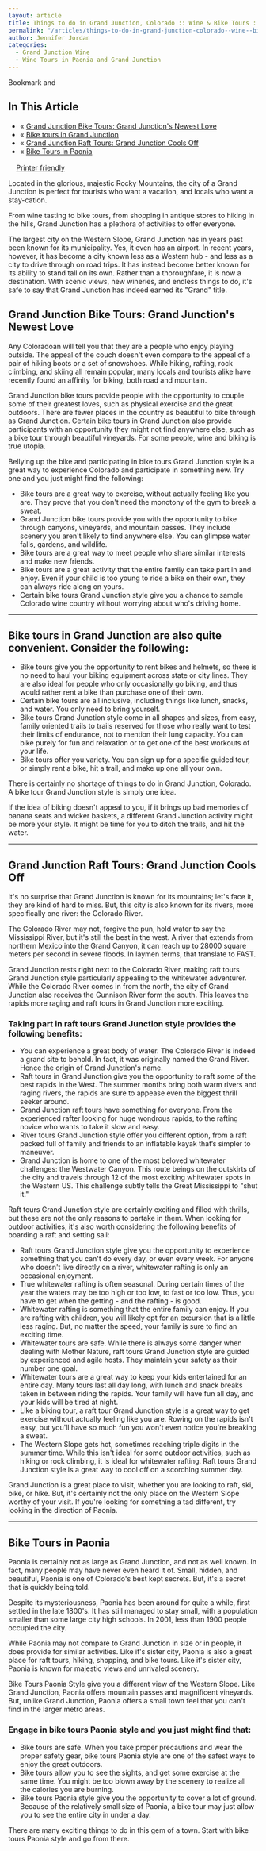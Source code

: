 ```yaml
---
layout: article
title: Things to do in Grand Junction, Colorado :: Wine & Bike Tours :: Raft Tours :: Vineyard Tours
permalink: "/articles/things-to-do-in-grand-junction-colorado--wine--bike-tours--raft-tours--vineyard-tours"
author: Jennifer Jordan
categories:
  - Grand Junction Wine
  - Wine Tours in Paonia and Grand Junction
---
```


<div id="info-callout-wrapper"><!-- AddThis Button BEGIN --> 	<script type="text/javascript">var addthis_pub="49ff3c4d6acf0d4e";</script>  	<a onclick="return addthis_sendto()" onmouseout="addthis_close()" onmouseover="return addthis_open(this, '', '[URL]', '[TITLE]')" href="http://www.addthis.com/bookmark.php?v=20"><img width="125" height="16" style="border: 0pt none ;" alt="Bookmark and Share" src="http://s7.addthis.com/static/btn/lg-share-en.gif"></a><script type="text/javascript" src="http://s7.addthis.com/js/200/addthis_widget.js"></script> 	<!-- AddThis Button END -->
<h2>In This Article</h2>
<ul>
<li>« <a href="#jump-01">Grand Junction Bike Tours: Grand Junction's Newest Love</a></li>
<li>« <a href="#jump-02">Bike tours in Grand Junction</a></li>
<li>« <a href="#jump-03">Grand Junction Raft Tours: Grand Junction Cools Off</a></li>
<li>« <a href="#jump-04">Bike Tours in Paonia</a></li>
</ul>
<p class="clear clearfix"><a target="_blank" class="button" href="/articles/things-to-do-in-grand-junction-colorado--wine--bike-tours--raft-tours--vineyard-tours?printable=true"><img width="16" height="16" title="" src="/images/form_button_icons/printer.png?1242421458" alt="">Printer friendly</a></p>
</div>
<p><img class="top left border" src="/images/galleries/d41d8cd98f00b20/897961691388_medium.jpg" alt="">Located in the glorious, majestic Rocky Mountains, the city of a Grand Junction is perfect for tourists who want a vacation, and locals who want a stay-cation. </p>
<p>From wine tasting to bike tours, from shopping in antique stores to hiking in the hills, Grand Junction has a plethora of activities to offer everyone.</p>
<p>The largest city on the Western Slope, Grand Junction has in years past been known for its municipality. Yes, it even has an airport. In recent years, however, it has become a city known less as a Western hub - and less as a city to drive through on road trips. It has instead become better known for its ability to stand tall on its own. Rather than a thoroughfare, it is now a destination. With scenic views, new wineries, and endless things to do, it's safe to say that Grand Junction has indeed earned its "Grand" title.</p>
<p><a name="jump-01"></a></p>
<h2>Grand Junction Bike Tours: Grand Junction's Newest Love</h2>
<p>Any Coloradoan will tell you that they are a people who enjoy playing outside. The appeal of the couch doesn't even compare to the appeal of a pair of hiking boots or a set of snowshoes. While hiking, rafting, rock climbing, and skiing all remain popular, many locals and tourists alike have recently found an affinity for biking, both road and mountain.</p>
<p>Grand Junction bike tours provide people with the opportunity to couple some of their greatest loves, such as physical exercise and the great outdoors. There are fewer places in the country as beautiful to bike through as Grand Junction. Certain bike tours in Grand Junction also provide participants with an opportunity they might not find anywhere else, such as a bike tour through beautiful vineyards. For some people, wine and biking is true utopia.</p>
<div class="callout-one clear clearfix">
<p>Bellying up the bike and participating in bike tours Grand Junction style is a great way to experience Colorado and participate in something new. Try one and you just might find the following:</p>
<ul>
<li>Bike tours are a great way to exercise, without actually feeling like you are. They prove that you don't need the monotony of the gym to break a sweat.</li>
<li>Grand Junction bike tours provide you with the opportunity to bike through canyons, vineyards, and mountain passes. They include scenery you aren't likely to find anywhere else. You can glimpse water falls, gardens, and wildlife.</li>
<li>Bike tours are a great way to meet people who share similar interests and make new friends.</li>
<li>Bike tours are a great activity that the entire family can take part in and enjoy. Even if your child is too young to ride a bike on their own, they can always ride along on yours.</li>
<li>Certain bike tours Grand Junction style give you a chance to sample Colorado wine country without worrying about who's driving home.</li>
</ul>
</div>
<p><a name="jump-02"></a></p><hr><a name="jump-02">
</a><p></p>
<h2>Bike tours in Grand Junction are also quite convenient. Consider the following:</h2>
<ul>
<li>Bike tours give you the opportunity to rent bikes and helmets, so there is no need to haul your biking equipment across state or city lines. They are also ideal for people who only occasionally go biking, and thus would rather rent a bike than purchase one of their own.</li>
<li>Certain bike tours are all inclusive, including things like lunch, snacks, and water. You only need to bring yourself.</li>
<li>Bike tours Grand Junction style come in all shapes and sizes, from easy, family oriented trails to trails reserved for those who really want to test their limits of endurance, not to mention their lung capacity. You can bike purely for fun and relaxation or to get one of the best workouts of your life.</li>
<li>Bike tours offer you variety. You can sign up for a specific guided tour, or simply rent a bike, hit a trail, and make up one all your own.</li>
</ul>
<p>There is certainly no shortage of things to do in Grand Junction, Colorado. A bike tour Grand Junction style is simply one idea.</p>
<p>If the idea of biking doesn't appeal to you, if it brings up bad memories of banana seats and wicker baskets, a different Grand Junction activity might be more your style. It might be time for you to ditch the trails, and hit the water.</p>
<p><a name="jump-03"></a></p><hr><a name="jump-03">
</a><p></p>
<h2>Grand Junction Raft Tours: Grand Junction Cools Off</h2>
<p>It's no surprise that Grand Junction is known for its mountains; let's face it, they are kind of hard to miss. But, this city is also known for its rivers, more specifically one river: the Colorado River.</p>
<p>The Colorado River may not, forgive the pun, hold water to say the Mississippi River, but it's still the best in the west. A river that extends from northern Mexico into the Grand Canyon, it can reach up to 28000 square meters per second in severe floods. In laymen terms, that translate to FAST.</p>
<p>Grand Junction rests right next to the Colorado River, making raft tours Grand Junction style particularly appealing to the whitewater adventurer. While the Colorado River comes in from the north, the city of Grand Junction also receives the Gunnison River form the south. This leaves the rapids more raging and raft tours in Grand Junction more exciting.</p>
<div class="callout-one clear clearfix">
<h3>Taking part in raft tours Grand Junction style provides the following benefits:</h3>
<ul>
<li>You can experience a great body of water. The Colorado River is indeed a grand site to behold. In fact, it was originally named the Grand River. Hence the origin of Grand Junction's name.</li>
<li>Raft tours in Grand Junction give you the opportunity to raft some of the best rapids in the West. The summer months bring both warm rivers and raging rivers, the rapids are sure to appease even the biggest thrill seeker around.</li>
<li>Grand Junction raft tours have something for everyone. From the experienced rafter looking for huge wondrous rapids, to the rafting novice who wants to take it slow and easy.</li>
<li>River tours Grand Junction style offer you different option, from a raft packed full of family and friends to an inflatable kayak that‘s simpler to maneuver.</li>
<li>Grand Junction is home to one of the most beloved whitewater challenges: the Westwater Canyon. This route beings on the outskirts of the city and travels through 12 of the most exciting whitewater spots in the Western US. This challenge subtly tells the Great Mississippi to "shut it."</li>
</ul>
</div>
<p>Raft tours Grand Junction style are certainly exciting and filled with thrills, but these are not the only reasons to partake in them. When looking for outdoor activities, it's also worth considering the following benefits of boarding a raft and setting sail:</p>
<ul>
<li>Raft tours Grand Junction style give you the opportunity to experience something that you can't do every day, or even every week. For anyone who doesn't live directly on a river, whitewater rafting is only an occasional enjoyment.</li>
<li>True whitewater rafting is often seasonal. During certain times of the year the waters may be too high or too low, to fast or too low. Thus, you have to get when the getting - and the rafting - is good.</li>
<li>Whitewater rafting is something that the entire family can enjoy. If you are rafting with children, you will likely opt for an excursion that is a little less raging. But, no matter the speed, your family is sure to find an exciting time.</li>
<li>Whitewater tours are safe. While there is always some danger when dealing with Mother Nature, raft tours Grand Junction style are guided by experienced and agile hosts. They maintain your safety as their number one goal.</li>
<li>Whitewater tours are a great way to keep your kids entertained for an entire day. Many tours last all day long, with lunch and snack breaks taken in between riding the rapids. Your family will have fun all day, and your kids will be tired at night.</li>
<li>Like a biking tour, a raft tour Grand Junction style is a great way to get exercise without actually feeling like you are. Rowing on the rapids isn't easy, but you'll have so much fun you won't even notice you're breaking a sweat.</li>
<li>The Western Slope gets hot, sometimes reaching triple digits in the summer time. While this isn't ideal for some outdoor activities, such as hiking or rock climbing, it is ideal for whitewater rafting. Raft tours Grand Junction style is a great way to cool off on a scorching summer day.</li>
</ul>
<p>Grand Junction is a great place to visit, whether you are looking to raft, ski, bike, or hike. But, it's certainly not the only place on the Western Slope worthy of your visit. If you're looking for something a tad different, try looking in the direction of Paonia.</p>
<p><a name="jump-04"></a></p><hr><a name="jump-04">
</a><p></p>
<h2>Bike Tours in Paonia</h2>
<p>Paonia is certainly not as large as Grand Junction, and not as well known.  In fact, many people may have never even heard it of. Small, hidden, and beautiful, Paonia is one of Colorado's best kept secrets. But, it's a secret that is quickly being told.</p>
<p>Despite its mysteriousness, Paonia has been around for quite a while, first settled in the late 1800's. It has still managed to stay small, with a population smaller than some large city high schools. In 2001, less than 1900 people occupied the city.</p>
<p>While Paonia may not compare to Grand Junction in size or in people, it does provide for similar activities. Like it's sister city, Paonia is also a great place for raft tours, hiking, shopping, and bike tours. Like it's sister city, Paonia is known for majestic views and unrivaled scenery.</p>
<p>Bike Tours Paonia Style give you a different view of the Western Slope. Like Grand Junction, Paonia offers mountain passes and magnificent vineyards. But, unlike Grand Junction, Paonia offers a small town feel that you can't find in the larger metro areas.</p>
<div class="callout-one clear clearfix">
<h3>Engage in bike tours Paonia style and you just might find that:</h3>
<ul>
<li>Bike tours are safe. When you take proper precautions and wear the proper safety gear, bike tours Paonia style are one of the safest ways to enjoy the great outdoors.</li>
<li>Bike tours allow you to see the sights, and get some exercise at the same time. You might be too blown away by the scenery to realize all the calories you are burning.</li>
<li>Bike tours Paonia style give you the opportunity to cover a lot of ground. Because  of the relatively small size of Paonia, a bike tour may just allow you to see the entire city in under a day.</li>
</ul>
<p>There are many exciting things to do in this gem of a town. Start with bike tours Paonia style and go from there.</p>
</div>



